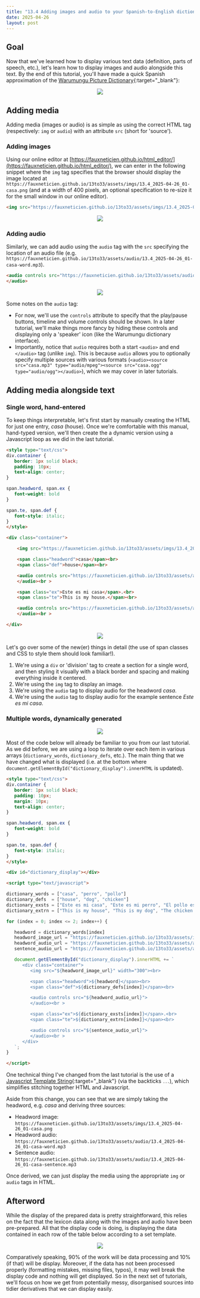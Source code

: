 ```yaml
---
title: "13.4 Adding images and audio to your Spanish-to-English dictionary"
date: 2025-04-26
layout: post
---
```


## Goal

Now that we've learned how to display various text data (definition, parts of speech, etc.), let's learn how to display images and audio alongside this text.
By the end of this tutorial, you'll have made a quick Spanish approximation of the [Warumungu Picture Dictionary](https://coedl.gitlab.io/pdp/wrm/){:target="_blank"}:

<p align="center">
<a href="https://coedl.gitlab.io/pdp/wrm/" target="_blank">
<img src="{{ site.base_url }}{% link /assets/imgs/13.4_2025-04-26_02-wrm.png %}">
</a>
</p>

## Adding media

Adding media (images or audio) is as simple as using the correct HTML tag (respectively: `img` or `audio`) with an attribute `src` (short for 'source').

### Adding images

Using our online editor at [https://fauxneticien.github.io/html_editor/](https://fauxneticien.github.io/html_editor/), we can enter in the following snippet where the `img` tag specifies that the browser should display the image located at `https://fauxneticien.github.io/13to33/assets/imgs/13.4_2025-04-26_01-casa.png` (and at a width of 400 pixels, an optional specification to re-size it for the small window in our online editor).

```html
<img src="https://fauxneticien.github.io/13to33/assets/imgs/13.4_2025-04-26_01-casa.png" width="400">
```

<p align="center">
<img src="{{ site.base_url }}{% link /assets/imgs/13.4_2025-04-26_03-img-src.png %}">
</p>

### Adding audio

Similarly, we can add audio using the `audio` tag with the `src` specifying the location of an audio file (e.g. `https://fauxneticien.github.io/13to33/assets/audio/13.4_2025-04-26_01-casa-word.mp3`).

```html
<audio controls src="https://fauxneticien.github.io/13to33/assets/audio/13.4_2025-04-26_01-casa-word.mp3">
</audio>
```

<p align="center">
<img src="{{ site.base_url }}{% link /assets/imgs/13.4_2025-04-26_04-audio-src.png %}">
</p>

Some notes on the `audio` tag:
- For now, we'll use the `controls` attribute to specify that the play/pause buttons, timeline and volume controls should be shown. In a later tutorial, we'll make things more fancy by hiding these controls and displaying only a 'speaker' icon (like the Warumungu dictionary interface).
- Importantly, notice that `audio` requires both a start `<audio>` and end `</audio>` tag (unlike `img`). This is because `audio` allows you to optionally specify multiple sources with various formats (`<audio><source src="casa.mp3" type="audio/mpeg"><source src="casa.ogg" type="audio/ogg"></audio>`), which we may cover in later tutorials.

## Adding media alongside text

### Single word, hand-entered

To keep things interpretable, let's first start by manually creating the HTML for just one entry, *casa* (house).
Once we're comfortable with this manual, hand-typed version, we'll then create the a dynamic version using a Javascript loop as we did in the last tutorial.

```html
<style type="text/css">
div.container {
   border: 1px solid black;
   padding: 10px;
   text-align: center;
}

span.headword, span.ex {
   font-weight: bold
}

span.te, span.def {
   font-style: italic;
}
</style>

<div class="container">

    <img src="https://fauxneticien.github.io/13to33/assets/imgs/13.4_2025-04-26_01-casa.png" width="300"><br>

    <span class="headword">casa</span><br>
    <span class="def">house</span><br>

    <audio controls src="https://fauxneticien.github.io/13to33/assets/audio/13.4_2025-04-26_01-casa-word.mp3">
    </audio><br >

    <span class="ex">Este es mi casa</span>.<br>
    <span class="te">This is my house.</span><br>

    <audio controls src="https://fauxneticien.github.io/13to33/assets/audio/13.4_2025-04-26_01-casa-sentence.mp3">
    </audio><br >

</div>
```

<p align="center">
<img src="{{ site.base_url }}{% link /assets/imgs/13.4_2025-04-26_05-single-manual.png %}">
</p>

Let's go over some of the new(er) things in detail (the use of span classes and CSS to style them should look familiar!).

1. We're using a `div` or 'division' tag to create a section for a single word, and then styling it visually with a black border and spacing and making everything inside it centered.
2. We're using the `img` tag to display an image.
3. We're using the `audio` tag to display audio for the headword *casa*.
4. We're using the `audio` tag to display audio for the example sentence *Este es mi casa*.

### Multiple words, dynamically generated

<p align="center">
<img src="{{ site.base_url }}{% link /assets/imgs/13.4_2025-04-26_05-multiple-dynamic.png %}">
</p>

Most of the code below will already be familiar to you from our last tutorial.
As we did before, we are using a loop to iterate over each item in various arrays (`dictionary_words`, `dictionary_defs`, etc.).
The main thing that we have changed what is displayed (i.e. at the bottom where `document.getElementById("dictionary_display").innerHTML` is updated).

```html
<style type="text/css">
div.container {
   border: 1px solid black;
   padding: 10px;
   margin: 10px;
   text-align: center;
}

span.headword, span.ex {
   font-weight: bold
}

span.te, span.def {
   font-style: italic;
}
</style>

<div id="dictionary_display"></div>

<script type="text/javascript">

dictionary_words = ["casa", "perro", "pollo"]
dictionary_defs  = ["house", "dog", "chicken"]
dictionary_exsts = ["Este es mi casa", "Este es mi perro", "El pollo es grande"]
dictionary_extrn = ["This is my house", "This is my dog", "The chicken is large"]

for (index = 0; index <= 2; index++) {

   headword = dictionary_words[index]
   headword_image_url = "https://fauxneticien.github.io/13to33/assets/imgs/13.4_2025-04-26_01-" + headword + ".png"
   headword_audio_url = "https://fauxneticien.github.io/13to33/assets/audio/13.4_2025-04-26_01-" + headword + "-word.mp3"
   sentence_audio_url = "https://fauxneticien.github.io/13to33/assets/audio/13.4_2025-04-26_01-" + headword + "-sentence.mp3"

   document.getElementById("dictionary_display").innerHTML += `
      <div class="container">
         <img src="${headword_image_url}" width="300"><br>

         <span class="headword">${headword}</span><br>
         <span class="def">${dictionary_defs[index]}</span><br>

         <audio controls src="${headword_audio_url}">
         </audio><br >

         <span class="ex">${dictionary_exsts[index]}</span>.<br>
         <span class="te">${dictionary_extrn[index]}</span><br>

         <audio controls src="${sentence_audio_url}">
         </audio><br >
      </div>
   `;
}

</script>
```

One technical thing I've changed from the last tutorial is the use of a [Javascript Template String](https://developer.mozilla.org/en-US/docs/Web/JavaScript/Reference/Template_literals){:target="_blank"} (via the backticks <code>` ... `</code>), which simplifies stitching together HTML and Javascript.

Aside from this change, you can see that we are simply taking the headword, e.g. *casa* and deriving three sources:
- Headword image: `https://fauxneticien.github.io/13to33/assets/imgs/13.4_2025-04-26_01-casa.png`
- Headword audio: `https://fauxneticien.github.io/13to33/assets/audio/13.4_2025-04-26_01-casa-word.mp3`
- Sentence audio: `https://fauxneticien.github.io/13to33/assets/audio/13.4_2025-04-26_01-casa-sentence.mp3`

Once derived, we can just display the media using the appropriate `img` or `audio` tags in HTML.

## Afterword

While the display of the prepared data is pretty straightforward, this relies on the fact that the lexicon data along with the images and audio have been pre-prepared.
All that the display code is doing, is displaying the data contained in each row of the table below according to a set template.

<p align="center">
<img src="{{ site.base_url }}{% link /assets/imgs/13.4_2025-04-26_06-data-prep.png %}">
</p>

Comparatively speaking, 90% of the work will be data processing and 10% (if that) will be display.
Moreover, if the data has not been processed properly (formatting mistakes, missing files, typos), it may well break the display code and nothing will get displayed.
So in the next set of tutorials, we'll focus on how we get from potentially messy, disorganised sources into tidier derivatives that we can display easily.
